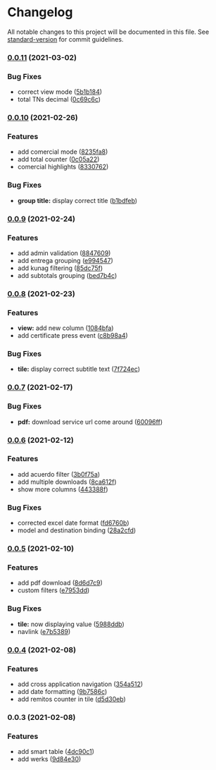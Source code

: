 # Changelog

All notable changes to this project will be documented in this file. See [standard-version](https://github.com/conventional-changelog/standard-version) for commit guidelines.

### [0.0.11](https://github.com/tomasanchez/z_remitos/compare/v0.0.10...v0.0.11) (2021-03-02)


### Bug Fixes

* correct view mode ([5b1b184](https://github.com/tomasanchez/z_remitos/commit/5b1b1842f987b9667bfffd42eb7778f59b62790a))
* total TNs decimal ([0c69c6c](https://github.com/tomasanchez/z_remitos/commit/0c69c6c430eeec8d2329512ecb6aee17d72f4fb8))

### [0.0.10](https://github.com/tomasanchez/z_remitos/compare/v0.0.9...v0.0.10) (2021-02-26)


### Features

* add comercial mode ([8235fa8](https://github.com/tomasanchez/z_remitos/commit/8235fa829167dbc018648634390786bbcf0a2c47))
* add total counter ([0c05a22](https://github.com/tomasanchez/z_remitos/commit/0c05a2224d706d0dd474456b39f8b1b9559bc3a6))
* comercial highlights ([8330762](https://github.com/tomasanchez/z_remitos/commit/8330762b67606eae4f30ac0606a468c697554c73))


### Bug Fixes

* **group title:** display correct title ([b1bdfeb](https://github.com/tomasanchez/z_remitos/commit/b1bdfeba571b66091b2b4de8d92f80912cfc756f))

### [0.0.9](https://github.com/tomasanchez/z_remitos/compare/v0.0.8...v0.0.9) (2021-02-24)


### Features

* add admin validation ([8847609](https://github.com/tomasanchez/z_remitos/commit/8847609c2b1fb3624a73a2770e20f2cf0b48a8ad))
* add entrega grouping ([e994547](https://github.com/tomasanchez/z_remitos/commit/e994547f2ebc82847910aeb8b902f561bf6fcb2a))
* add kunag filtering ([85dc75f](https://github.com/tomasanchez/z_remitos/commit/85dc75fbf330641ce117a617d627880a6c5f19fd))
* add subtotals grouping ([bed7b4c](https://github.com/tomasanchez/z_remitos/commit/bed7b4c3b9b875bae26fd0e25a73ab357d6a2413))

### [0.0.8](https://github.com/tomasanchez/z_remitos/compare/v0.0.7...v0.0.8) (2021-02-23)


### Features

* **view:** add new column ([1084bfa](https://github.com/tomasanchez/z_remitos/commit/1084bfaffe0644c556f0031ef62e3a6c3ffa65bc))
* add certificate press event ([c8b98a4](https://github.com/tomasanchez/z_remitos/commit/c8b98a43a98cf067c912b33a981de33e7c75288d))


### Bug Fixes

* **tile:** display correct subtitle text ([7f724ec](https://github.com/tomasanchez/z_remitos/commit/7f724ec9be589fb81f49a3eaba22ac55ddcd0d8b))

### [0.0.7](https://github.com/tomasanchez/z_remitos/compare/v0.0.6...v0.0.7) (2021-02-17)


### Bug Fixes

* **pdf:** download service url come around ([60096ff](https://github.com/tomasanchez/z_remitos/commit/60096ff886f9bd432ec9d8c837d98632959ca691))

### [0.0.6](https://github.com/tomasanchez/z_remitos/compare/v0.0.5...v0.0.6) (2021-02-12)


### Features

* add acuerdo filter ([3b0f75a](https://github.com/tomasanchez/z_remitos/commit/3b0f75aa0da9768dc7b807fa34e621005a2e42ea))
* add multiple downloads ([8ca612f](https://github.com/tomasanchez/z_remitos/commit/8ca612f0562431b1755e680f3e32119dd338e101))
* show more columns ([443388f](https://github.com/tomasanchez/z_remitos/commit/443388f92dde66a0ac40d6ff6252d94ffd41ea26))


### Bug Fixes

* corrected excel date format ([fd6760b](https://github.com/tomasanchez/z_remitos/commit/fd6760b041b1589991fa0b18685c141aec9c0690))
* model and destination binding ([28a2cfd](https://github.com/tomasanchez/z_remitos/commit/28a2cfdd86e3d33992c27b9bc612f5f8bcad3a0c))

### [0.0.5](https://github.com/tomasanchez/z_remitos/compare/v0.0.4...v0.0.5) (2021-02-10)


### Features

* add pdf download ([8d6d7c9](https://github.com/tomasanchez/z_remitos/commit/8d6d7c9d6c0b666b2f2af8cdb77ebd5fa71c00cf))
* custom filters ([e7953dd](https://github.com/tomasanchez/z_remitos/commit/e7953ddb1bdaaeb642542c4a713ea57771ad507c))


### Bug Fixes

* **tile:** now displaying value ([5988ddb](https://github.com/tomasanchez/z_remitos/commit/5988ddb5307d93ad2830b6b692cc4666787e195e))
* navlink ([e7b5389](https://github.com/tomasanchez/z_remitos/commit/e7b5389becc3e6cd86585ddfd9bee3e017983d3a))

### [0.0.4](https://github.com/tomasanchez/z_remitos/compare/v0.0.3...v0.0.4) (2021-02-08)


### Features

* add cross application navigation ([354a512](https://github.com/tomasanchez/z_remitos/commit/354a512b5351e727fa9fd12720ac45d6c1a19dac))
* add date formatting ([9b7586c](https://github.com/tomasanchez/z_remitos/commit/9b7586c0aa71bfedbf06d44966dae8aa0b33d5c1))
* add remitos counter in tile ([d5d30eb](https://github.com/tomasanchez/z_remitos/commit/d5d30eb5980ede6f2306ed14e7079cd14922e74e))

### 0.0.3 (2021-02-08)


### Features

* add smart table ([4dc90c1](https://github.com/tomasanchez/z_remitos/commit/4dc90c1cca942fd172db8c4f0cfa650c281dea06))
* add werks ([9d84e30](https://github.com/tomasanchez/z_remitos/commit/9d84e30fd2f3c3c0033c71c78bcd283681c4c71b))
